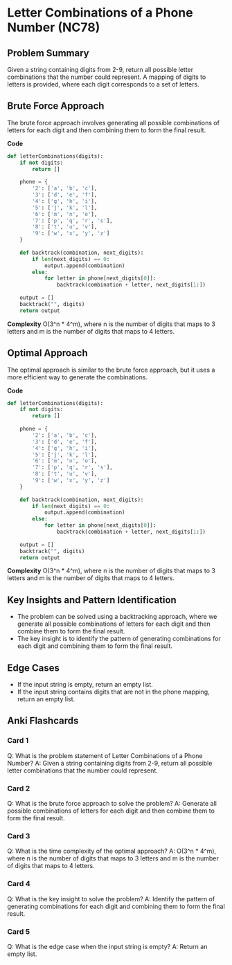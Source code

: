 **Letter Combinations of a Phone Number (NC78)**
==============================================

**Problem Summary**
---------------

Given a string containing digits from 2-9, return all possible letter combinations that the number could represent. A mapping of digits to letters is provided, where each digit corresponds to a set of letters.

**Brute Force Approach**
---------------------

The brute force approach involves generating all possible combinations of letters for each digit and then combining them to form the final result.

**Code**
```python
def letterCombinations(digits):
    if not digits:
        return []
    
    phone = {
        '2': ['a', 'b', 'c'],
        '3': ['d', 'e', 'f'],
        '4': ['g', 'h', 'i'],
        '5': ['j', 'k', 'l'],
        '6': ['m', 'n', 'o'],
        '7': ['p', 'q', 'r', 's'],
        '8': ['t', 'u', 'v'],
        '9': ['w', 'x', 'y', 'z']
    }
    
    def backtrack(combination, next_digits):
        if len(next_digits) == 0:
            output.append(combination)
        else:
            for letter in phone[next_digits[0]]:
                backtrack(combination + letter, next_digits[1:])
    
    output = []
    backtrack("", digits)
    return output
```

**Complexity**
O(3^n \* 4^m), where n is the number of digits that maps to 3 letters and m is the number of digits that maps to 4 letters.

**Optimal Approach**
-------------------

The optimal approach is similar to the brute force approach, but it uses a more efficient way to generate the combinations.

**Code**
```python
def letterCombinations(digits):
    if not digits:
        return []
    
    phone = {
        '2': ['a', 'b', 'c'],
        '3': ['d', 'e', 'f'],
        '4': ['g', 'h', 'i'],
        '5': ['j', 'k', 'l'],
        '6': ['m', 'n', 'o'],
        '7': ['p', 'q', 'r', 's'],
        '8': ['t', 'u', 'v'],
        '9': ['w', 'x', 'y', 'z']
    }
    
    def backtrack(combination, next_digits):
        if len(next_digits) == 0:
            output.append(combination)
        else:
            for letter in phone[next_digits[0]]:
                backtrack(combination + letter, next_digits[1:])
    
    output = []
    backtrack("", digits)
    return output
```

**Complexity**
O(3^n \* 4^m), where n is the number of digits that maps to 3 letters and m is the number of digits that maps to 4 letters.

**Key Insights and Pattern Identification**
-----------------------------------------

* The problem can be solved using a backtracking approach, where we generate all possible combinations of letters for each digit and then combine them to form the final result.
* The key insight is to identify the pattern of generating combinations for each digit and combining them to form the final result.

**Edge Cases**
-------------

* If the input string is empty, return an empty list.
* If the input string contains digits that are not in the phone mapping, return an empty list.

**Anki Flashcards**
-------------------

### Card 1
Q: What is the problem statement of Letter Combinations of a Phone Number?
A: Given a string containing digits from 2-9, return all possible letter combinations that the number could represent.

### Card 2
Q: What is the brute force approach to solve the problem?
A: Generate all possible combinations of letters for each digit and then combine them to form the final result.

### Card 3
Q: What is the time complexity of the optimal approach?
A: O(3^n \* 4^m), where n is the number of digits that maps to 3 letters and m is the number of digits that maps to 4 letters.

### Card 4
Q: What is the key insight to solve the problem?
A: Identify the pattern of generating combinations for each digit and combining them to form the final result.

### Card 5
Q: What is the edge case when the input string is empty?
A: Return an empty list.